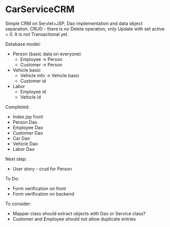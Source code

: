 # CarServiceCRM

Simple CRM on Servlet+JSP, Dao implementation and data object separation.
CRUD - there is no Delete operation, only Update with set active = 0.
It is not Transactional yet.

Database model:
<ul>
<li>Person (basic data on everyone)<ul></li>
<li>Employee -> Person</li>
<li>Customer -> Person</li>
</ul>
<li>Vehicle basic<ul>
<li>Vehicle info -> Vehicle basic</li>
<li>Customer id</li></ul></li>
<li>Labor<ul>
<li>Employee id</li>
<li>Vehicle id</li></ul></li>
</ul>

Completed:
* Index.jsp front
* Person Dao
* Employee Dao
* Customer Dao
* Car Dao
* Vehicle Dao
* Labor Dao

Next step:
* User story - crud for Person

To Do:
* Form verification on front
* Form verification on backend

To consider:
* Mapper class should extract objects with Dao or Service class?
* Customer and Employee should not allow duplicate entries